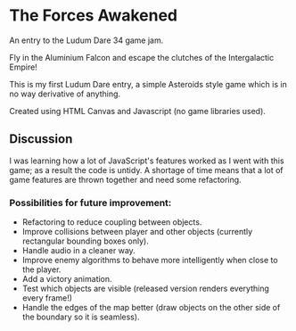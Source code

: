 # The Forces Awakened
An entry to the Ludum Dare 34 game jam.

Fly in the Aluminium Falcon and escape the clutches of the Intergalactic Empire! 

This is my first Ludum Dare entry, a simple Asteroids style game which is in no way derivative of anything. 

Created using HTML Canvas and Javascript (no game libraries used). 

## Discussion
I was learning how a lot of JavaScript's features worked as I went with this game; as a result the code is untidy. A shortage of time means that a lot of game features are thrown together and need some refactoring.
### Possibilities for future improvement: 
- Refactoring to reduce coupling between objects.
- Improve collisions between player and other objects (currently rectangular bounding boxes only).
- Handle audio in a cleaner way.
- Improve enemy algorithms to behave more intelligently when close to the player.
- Add a victory animation.
- Test which objects are visible (released version renders everything every frame!)
- Handle the edges of the map better (draw objects on the other side of the boundary so it is seamless).
